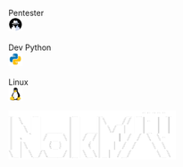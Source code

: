 <div style="display: inline_block">
  
<span>Pentester</span>
<br>
<img width="25px" src="hacking.png">
<br>
<br>
<span>Dev Python</span>
<br>
<img width="25px" src="python.png">
<br>
<br>
<span>Linux</span>
<br>
<img width="25px" src="linux.png">

<img width="300px" src="nokyr.png">
</div>
